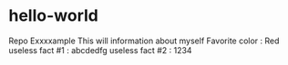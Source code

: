 # hello-world
Repo Exxxxample 
This will information about myself
Favorite color : Red
useless fact #1 : abcdedfg 
useless fact #2 : 1234
